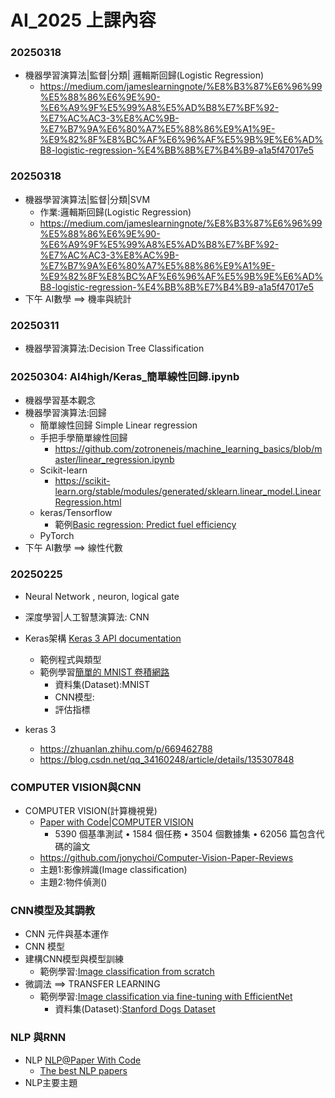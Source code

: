 # AI_2025 上課內容
### 20250318
- 機器學習演算法|監督|分類| 邏輯斯回歸(Logistic Regression)
  - https://medium.com/jameslearningnote/%E8%B3%87%E6%96%99%E5%88%86%E6%9E%90-%E6%A9%9F%E5%99%A8%E5%AD%B8%E7%BF%92-%E7%AC%AC3-3%E8%AC%9B-%E7%B7%9A%E6%80%A7%E5%88%86%E9%A1%9E-%E9%82%8F%E8%BC%AF%E6%96%AF%E5%9B%9E%E6%AD%B8-logistic-regression-%E4%BB%8B%E7%B4%B9-a1a5f47017e5  

### 20250318
- 機器學習演算法|監督|分類|SVM
  - 作業:邏輯斯回歸(Logistic Regression)
  - https://medium.com/jameslearningnote/%E8%B3%87%E6%96%99%E5%88%86%E6%9E%90-%E6%A9%9F%E5%99%A8%E5%AD%B8%E7%BF%92-%E7%AC%AC3-3%E8%AC%9B-%E7%B7%9A%E6%80%A7%E5%88%86%E9%A1%9E-%E9%82%8F%E8%BC%AF%E6%96%AF%E5%9B%9E%E6%AD%B8-logistic-regression-%E4%BB%8B%E7%B4%B9-a1a5f47017e5  
- 下午 AI數學 ==> 機率與統計

### 20250311
- 機器學習演算法:Decision Tree Classification

### 20250304: AI4high/Keras_簡單線性回歸.ipynb 
  - 機器學習基本觀念
  - 機器學習演算法:回歸
    - 簡單線性回歸 Simple Linear regression
    - 手把手學簡單線性回歸
      - https://github.com/zotroneneis/machine_learning_basics/blob/master/linear_regression.ipynb
    - Scikit-learn
      - https://scikit-learn.org/stable/modules/generated/sklearn.linear_model.LinearRegression.html 
    - keras/Tensorflow
      - 範例[Basic regression: Predict fuel efficiency](https://www.tensorflow.org/tutorials/keras/regression) 
    - PyTorch
  - 下午 AI數學 ==> 線性代數

### 20250225
  - Neural Network , neuron, logical gate


- 深度學習|人工智慧演算法: CNN
- Keras架構 [Keras 3 API documentation](https://keras.io/api/)
  - 範例程式與類型
  - 範例學習[簡單的 MNIST 卷積網路]()
    - 資料集(Dataset):MNIST
    - CNN模型:
    - 評估指標   
- keras 3
  - https://zhuanlan.zhihu.com/p/669462788
  - https://blog.csdn.net/qq_34160248/article/details/135307848 

### COMPUTER VISION與CNN
- COMPUTER VISION(計算機視覺)
  - [Paper with Code|COMPUTER VISION](https://paperswithcode.com/area/computer-vision)
    - 5390 個基準測試 • 1584 個任務 • 3504 個數據集 • 62056 篇包含代碼的論文
  - https://github.com/jonychoi/Computer-Vision-Paper-Reviews
  - 主題1:影像辨識(Image classification)
  - 主題2:物件偵測()
### CNN模型及其調教
- CNN 元件與基本運作
- CNN 模型
- 建構CNN模型與模型訓練
  - 範例學習:[Image classification from scratch](https://keras.io/examples/vision/image_classification_from_scratch/)
- 微調法 ==> TRANSFER LEARNING
  - 範例學習:[Image classification via fine-tuning with EfficientNet](https://keras.io/examples/vision/image_classification_efficientnet_fine_tuning/)
    - 資料集(Dataset):[Stanford Dogs Dataset](http://vision.stanford.edu/aditya86/ImageNetDogs/main.html) 

### NLP 與RNN
- NLP [NLP@Paper With Code](https://paperswithcode.com/area/natural-language-processing)
  - [The best NLP papers](https://thebestnlppapers.com/) 
- NLP主要主題
